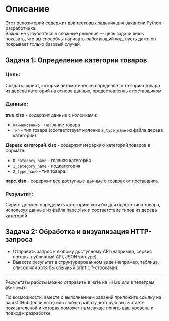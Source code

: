 # Описание

Этот репозиторий содержит два тестовых задания для вакансии Python-разработчика.  
Важно не углубляться в сложные решения — цель задачи лишь показать, что вы способны написать работающий код, пусть даже 
он покрывает только базовый случай.

## Задача 1: Определение категории товаров
### Цель:
Создать скрипт, который автоматически определяет категорию товара из дерева категорий на основе данных, предоставленных 
поставщиком.

### Данные:

**true.xlsx** - содержит данные с колонками:
- `Наименование` - название товара
- `Тип` - тип товара (соответствует колонке `2_type_name` из файла дерева категорий).  

**Дерево категорий.xlsx** - содержит иерархию категорий товаров в формате:
- `0_category_name` - главная категория
- `1_category_name` - подкатегория
- `2_type_name` - тип товара.  

**парс.xlsx** - содержит все доступные данные о товарах от поставщика.

### Результат:

Скрипт должен определить категорию хотя бы для одного типа товара, используя данные из файла парс.xlsx и соответствие 
типов из дерева категорий.

## Задача 2: Обработка и визуализация HTTP-запроса

- Отправить запрос к любому доступному API (например, сервис погоды, публичный API, JSON-ресурс).
- Вывести результат в структурированном виде (например, таблица, список или хотя бы обычный print c f-строками).
---
Результаты работы можно отправить в чате на HH.ru или в телеграм `@SergeyAY`.  

По возможности, вместе с выполнением заданий приложите ссылку на ваш GitHub (если есть) или любую работу, которую вы 
считаете показательной и которая поможет нам лучше понять ваш уровень и подход к разработке.

